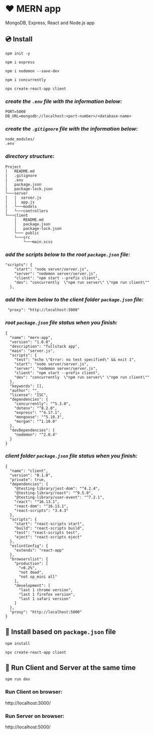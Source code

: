 # :heart: MERN app

MongoDB, Express, React and Node.js app  

## :cd: Install

```
npm init -y
```

```
npm i express 
```

```
npm i nodemon --save-dev
```

```
npm i concurrently
```

```
npx create-react-app client
```

### _create the ```.env``` file with the information below:_  

```
PORT=5000
DB_URL=mongodb://localhost:<port-number>/<database-name>
```

### _create the ```.gitignore``` file with the information below:_  

```
node_modules/
.env
```

### _directory structure:_  

```
Project
│   README.md
|   .gitignore
|   .env
│   package.json
|   package-lock.json
└───server
│   |  server.js 
│   │  app.js
|   └───models
|   └───controllers
└───client
    │   README.md
    │   package.json
    |   package-lock.json
    └─── public
    └───src
        └───main.scss
```

### _add the scripts below to the root ```package.json``` file:_  

```
"scripts": {
    "start": "node server/server.js",
    "server": "nodemon server/server.js",
    "client": "npm start --prefix client",
    "dev": "concurrently  \"npm run server\" \"npm run client\""
  }, 
```

### _add the item below to the client folder ```package.json``` file:_  

```
 "proxy": "http://localhost:5000"
```

### _root ```package.json``` file status when you finish:_  

```
{
  "name": "mern-app",
  "version": "1.0.0",
  "description": "fullstack app",
  "main": "server.js",
  "scripts": {
    "test": "echo \"Error: no test specified\" && exit 1",
    "start": "node server/server.js",
    "server": "nodemon server/server.js",
    "client": "npm start --prefix client",
    "dev": "concurrently  \"npm run server\" \"npm run client\""
  },
  "keywords": [],
  "author": "",
  "license": "ISC",
  "dependencies": {
    "concurrently": "^5.3.0",
    "dotenv": "^8.2.0",
    "express": "^4.17.1",
    "mongoose": "^5.10.3",
    "morgan": "^1.10.0"
  },
  "devDependencies": {
    "nodemon": "^2.0.4"
  }
}
```

### _client folder ```package.json``` file status when you finish:_  

```
{
  "name": "client",
  "version": "0.1.0",
  "private": true,
  "dependencies": {
    "@testing-library/jest-dom": "^4.2.4",
    "@testing-library/react": "^9.5.0",
    "@testing-library/user-event": "^7.2.1",
    "react": "^16.13.1",
    "react-dom": "^16.13.1",
    "react-scripts": "3.4.3"
  },
  "scripts": {
    "start": "react-scripts start",
    "build": "react-scripts build",
    "test": "react-scripts test",
    "eject": "react-scripts eject"
  },
  "eslintConfig": {
    "extends": "react-app"
  },
  "browserslist": {
    "production": [
      ">0.2%",
      "not dead",
      "not op_mini all"
    ],
    "development": [
      "last 1 chrome version",
      "last 1 firefox version",
      "last 1 safari version"
    ]
  },
  "proxy": "http://localhost:5000"
}
```

## :dvd: Install based on ```package.json``` file

```
npm install
```

```
npx create-react-app client
```

## :rocket: Run Client and Server at the same time

```
npm run dev
```

### Run Client on browser:

http://localhost:3000/  

### Run Server on browser:

http://localhost:5000/  